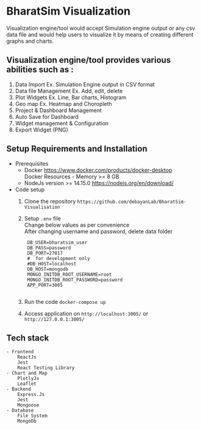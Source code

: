 # BharatSim Visualization

Visualization engine/tool would accept Simulation engine output or any csv data file and would help users to visualize it by means of creating different graphs and charts.

## Visualization engine/tool provides various abilities such as :

1. Data Import Ex. Simulation Engine output in CSV format
2. Data file Management Ex. Add, edit, delete
3. Plot Widgets Ex. Line, Bar charts, Histogram
4. Geo map Ex. Heatmap and Choropleth
5. Project & Dashboard Management
6. Auto Save for Dashboard
7. Widget management & Configuration
8. Export Widget (PNG)

## Setup Requirements and Installation

-  Prerequisites
    - Docker
      https://www.docker.com/products/docker-desktop 
      <br/>  Docker Resources - Memory >= 8 GB
    - NodeJs version >= 14.15.0 https://nodejs.org/en/download/
-  Code setup
    1. Clone the repository
       `https://github.com/debayanLab/BharatSim-Visualisation`
    2. Setup `.env` file \
       Change below values as per convenience <br/>
       After changing username and password, delete data folder
       ```
        DB_USER=bharatsim_user
        DB_PASS=password
        DB_PORT=27017
        #  for development only
        #DB_HOST=localhost
        DB_HOST=mongodb
        MONGO_INITDB_ROOT_USERNAME=root
        MONGO_INITDB_ROOT_PASSWORD=password
        APP_PORT=3005
               
       ```
       
    3. Run the code `docker-compose up`
    4. Access application on `http://localhost:3005/` or `http://127.0.0.1:3005/`

## Tech stack

    - Frontend
        ReactJs
        Jest
        React Testing Library
    - Chart and Map
        PlotlyJs
        Leaflet
    - Backend
        Express.Js
        Jest
        Mongoose
    - Database
        File System
        MongoDb
